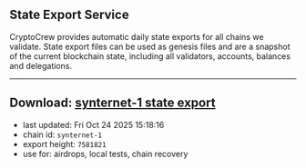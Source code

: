 ## State Export Service
CryptoCrew provides automatic daily state exports for all chains we validate. State export files can be used as genesis files and are a snapshot of the current blockchain state, including all validators, accounts, balances and delegations.

---
**Download: [synternet-1 state export](https://dl-eu2.ccvalidators.com/SERVICE/synternet/synternet-1_export_7581821.json)**
---

- last updated: Fri Oct 24 2025 15:18:16
- chain id: `synternet-1`
- export height: `7581821`
- use for: airdrops, local tests, chain recovery
